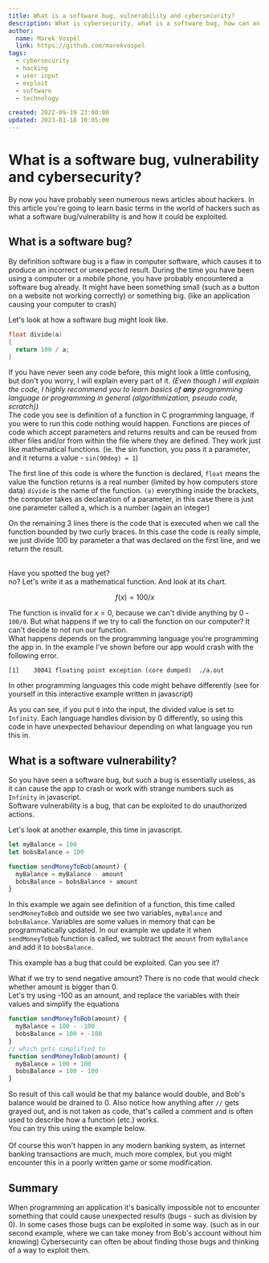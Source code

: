 ```yaml
---
title: What is a software bug, vulnerability and cybersecurity?
description: What is cybersecurity, what is a software bug, how can an application be vulnerable and how can anyone exploit it?
author:
  name: Marek Vospěl
  link: https://github.com/marekvospel
tags:
  - cybersecurity
  - hacking
  - user input
  - exploit
  - software
  - technology

created: 2022-09-19 23:00:00
updated: 2023-01-18 10:05:00
---
```


<script>
import DivideChart from './components/DivideChart.svelte';
import DivideExample from './components/DivideExample.svelte';
import SendMoneyExample from './components/SendMoneyExample.svelte';
</script>

# What is a software bug, vulnerability and cybersecurity?
By now you have probably seen numerous news articles about hackers. In this article you're going to learn basic terms in the world of hackers such as what a software bug/vulnerability is and how it could be exploited.

## What is a software bug?
By definition software bug is a flaw in computer software, which causes it to produce an incorrect or unexpected result. During the time you have been using a computer or a mobile phone, you have probably encountered a software bug already. It might have been something small (such as a button on a website not working correctly) or something big. (like an application causing your computer to crash)

Let's look at how a software bug might look like.

```c
float divide(a)
{
  return 100 / a;
}
```
If you have never seen any code before, this might look a little confusing, but don't you worry, I will explain every part of it. *(Even though I will explain the code, I highly recommend you to learn basics of **any** programming language or programming in general (algorithmization, pseudo code, scratch))*  
The code you see is definition of a function in C programming language, if you were to run this code nothing would happen. Functions are pieces of code which accept parameters and returns results and can be reused from other files and/or from within the file where they are defined.
They work just like mathematical functions. (ie. the sin function, you pass it a parameter, and it returns a value - `sin(90deg) = 1`)  

The first line of this code is where the function is declared, `float` means the value the function returns is a real number (limited by how computers store data) `divide` is the name of the function. `(a)` everything inside the brackets, the computer takes as declaration of a parameter, in this case there is just one parameter called a, which is a number (again an integer)  

On the remaining 3 lines there is the code that is executed when we call the function bounded by two curly braces. In this case the code is really simple, we just divide 100 by parameter a that was declared on the first line, and we return the result.  
<br />

Have you spotted the bug yet?  
no? Let's write it as a mathematical function. And look at its chart.  

$$
f(x) = 100 / x
$$

<DivideChart />

The function is invalid for $x=0$, because we can't divide anything by 0 - `100/0`. But what happens if we try to call the function on our computer? It can't decide to not run our function.  
What happens depends on the programming language you're programming the app in. In the example I've shown before our app would crash with the following error.
```
[1]    30041 floating point exception (core dumped)  ./a.out
```
In other programming languages this code might behave differently (see for yourself in this interactive example written in javascript)  

<DivideExample />  

As you can see, if you put `0` into the input, the divided value is set to `Infinity`. Each language handles division by 0 differently, so using this code in have unexpected behaviour depending on what language you run this in.

## What is a software vulnerability?
So you have seen a software bug, but such a bug is essentially useless, as it can cause the app to crash or work with strange numbers such as `Infinity` in javascript.  
Software vulnerability is a bug, that can be exploited to do unauthorized actions.  

Let's look at another example, this time in javascript.

```javascript
let myBalance = 100
let bobsBalance = 100

function sendMoneyToBob(amount) {
  myBalance = myBalance - amount
  bobsBalance = bobsBalance + amount
}
```
In this example we again see definition of a function, this time called `sendMoneyToBob` and outside we see two variables, `myBalance` and `bobsBalance`. Variables are some values in memory that can be programmatically updated. In our example we update it when `sendMoneyToBob` function is called, we subtract the `amount` from `myBalance` and add it to `bobsBalance`.  

This example has a bug that could be exploited. Can you see it?  

What if we try to send negative amount? There is no code that would check whether amount is bigger than 0.  
Let's try using -100 as an amount, and replace the variables with their values and simplify the equations

```javascript
function sendMoneyToBob(amount) {
  myBalance = 100 - -100
  bobsBalance = 100 + -100
}
// which gets simplified to
function sendMoneyToBob(amount) {
  myBalance = 100 + 100
  bobsBalance = 100 - 100
}
```
So result of this call would be that my balance would double, and Bob's balance would be drained to 0. Also notice how anything after `//` gets grayed out, and is not taken as code, that's called a comment and is often used to describe how a function (etc.) works.  
You can try this using the example below.  
<SendMoneyExample />  
Of course this won't happen in any modern banking system, as internet banking transactions are much, much more complex, but you might encounter this in a poorly written game or some modification.  

## Summary
When programming an application it's basically impossible not to encounter something that could cause unexpected results (bugs - such as division by 0). In some cases those bugs can be exploited in some way. (such as in our second example, where we can take money from Bob's account without him knowing) Cybersecurity can often be about finding those bugs and thinking of a way to exploit them.
